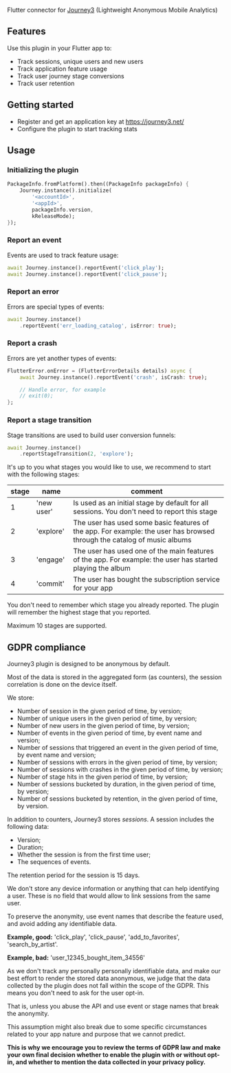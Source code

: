 Flutter connector for [Journey3](https://journey3.net/) (Lightweight Anonymous Mobile Analytics)

## Features

Use this plugin in your Flutter app to:
- Track sessions, unique users and new users
- Track application feature usage
- Track user journey stage conversions
- Track user retention

## Getting started

- Register and get an application key at https://journey3.net/
- Configure the plugin to start tracking stats

## Usage

### Initializing the plugin

```dart
PackageInfo.fromPlatform().then((PackageInfo packageInfo) {
    Journey.instance().initialize(
        '<accountId>',
        '<appId>',
        packageInfo.version,
        kReleaseMode);
});
```

### Report an event

Events are used to track feature usage:

```dart
await Journey.instance().reportEvent('click_play');
await Journey.instance().reportEvent('click_pause');
```

### Report an error

Errors are special types of events:

```dart
await Journey.instance()
    .reportEvent('err_loading_catalog', isError: true);
```

### Report a crash

Errors are yet another types of events:

```dart
FlutterError.onError = (FlutterErrorDetails details) async {
    await Journey.instance().reportEvent('crash', isCrash: true);

    // Handle error, for example
    // exit(0);
};
```

### Report a stage transition

Stage transitions are used to build user conversion funnels:

```dart
await Journey.instance()
    .reportStageTransition(2, 'explore');
```

It's up to you what stages you would like to use, we recommend to start with the following stages:

| stage | name | comment |
| ------| ---- | ------- |
| 1 | 'new user' | Is used as an initial stage by default for all sessions. You don't need to report this stage |
| 2 | 'explore' | The user has used some basic features of the app. For example: the user has browsed through the catalog of music albums |
| 3 | 'engage' | The user has used one of the main features of the app. For example: the user has started playing the album |
| 4 | 'commit' | The user has bought the subscription service for your app |

You don't need to remember which stage you already reported. The plugin will remember the highest stage that you reported.

Maximum 10 stages are supported.

## GDPR compliance

Journey3 plugin is designed to be anonymous by default.

Most of the data is stored in the aggregated form (as counters), the session correlation is done on the device itself.

We store:

- Number of session in the given period of time, by version;
- Number of unique users in the given period of time, by version;
- Number of new users in the given period of time, by version;
- Number of events in the given period of time, by event name and version;
- Number of sessions that triggered an event in the given period of time, by event name and version;
- Number of sessions with errors in the given period of time, by version;
- Number of sessions with crashes in the given period of time, by version;
- Number of stage hits in the given period of time, by version;
- Number of sessions bucketed by duration, in the given period of time, by version;
- Number of sessions bucketed by retention, in the given period of time, by version.

In addition to counters, Journey3 stores _sessions_. A session includes the following data:

- Version;
- Duration;
- Whether the session is from the first time user;
- The sequences of events.

The retention period for the session is 15 days.

We don't store any device information or anything that can help identifying a user. These is no field that would allow to link sessions from the same user.

To preserve the anonymity, use event names that describe the feature used, and avoid adding any identifiable data.

__Example, good:__ 'click_play', 'click_pause', 'add_to_favorites', 'search_by_artist'.

__Example, bad:__ 'user_12345_bought_item_34556'

As we don't track any personally personally identifiable data, and make our best effort to render the stored data anonymous, we judge that the data collected by the plugin does not fall within the scope of the GDPR. This means you don't need to ask for the user opt-in.

That is, unless you abuse the API and use event or stage names that break the anonymity.

This assumption might also break due to some specific circumstances related to your app nature and purpose that we cannot predict.

__This is why we encourage you to review the terms of GDPR law and make your own final decision whether to enable the plugin with or without opt-in, and whether to mention the data collected in your privacy policy.__
